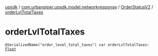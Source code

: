 [upsdk](../../index.md) / [com.urbanpiper.upsdk.model.networkresponse](../index.md) / [OrderStatusV2](index.md) / [orderLvlTotalTaxes](./order-lvl-total-taxes.md)

# orderLvlTotalTaxes

`@SerializedName("order_level_total_taxes") var orderLvlTotalTaxes: `[`Float`](https://kotlinlang.org/api/latest/jvm/stdlib/kotlin/-float/index.html)
